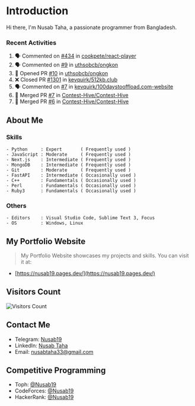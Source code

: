 # Introduction

Hi there, I'm Nusab Taha, a passionate programmer from Bangladesh.

### Recent Activities
<!--START_SECTION:activity-->
1. 🗣 Commented on [#434](https://github.com/cookpete/react-player/issues/434#issuecomment-1865051192) in [cookpete/react-player](https://github.com/cookpete/react-player)
2. 🗣 Commented on [#9](https://github.com/uthsobcb/ongkon/issues/9#issuecomment-1859263281) in [uthsobcb/ongkon](https://github.com/uthsobcb/ongkon)
3. 💪 Opened PR [#10](https://github.com/uthsobcb/ongkon/pull/10) in [uthsobcb/ongkon](https://github.com/uthsobcb/ongkon)
4. ❌ Closed PR [#1301](https://github.com/kevquirk/512kb.club/pull/1301) in [kevquirk/512kb.club](https://github.com/kevquirk/512kb.club)
5. 🗣 Commented on [#7](https://github.com/kevquirk/100daystooffload.com-website/pull/7#issuecomment-1747500699) in [kevquirk/100daystooffload.com-website](https://github.com/kevquirk/100daystooffload.com-website)
6. 🎉 Merged PR [#7](https://github.com/Contest-Hive/Contest-Hive/pull/7) in [Contest-Hive/Contest-Hive](https://github.com/Contest-Hive/Contest-Hive)
7. 🎉 Merged PR [#6](https://github.com/Contest-Hive/Contest-Hive/pull/6) in [Contest-Hive/Contest-Hive](https://github.com/Contest-Hive/Contest-Hive)
<!--END_SECTION:activity-->
## About Me

### Skills
```text
- Python     : Expert       ( Frequently used )
- JavaScript : Moderate     ( Frequently used )
- Next.js    : Intermediate ( Frequently used )
- MongoDB    : Intermediate ( Frequently used )
- Git        : Moderate     ( Frequently used )
- FastAPI    : Intermediate ( Occasionally used )
- C++        : Fundamentals ( Occasionally used )
- Perl       : Fundamentals ( Occasionally used )
- Ruby3      : Fundamentals ( Occasionally used )
```

### Others
```
- Editors    : Visual Studio Code, Sublime Text 3, Focus
- OS         : Windows, Linux
```


## My Portfolio Website
> My Portfolio Website showcases my projects and skills. You can visit it at:
- [https://nusab19.pages.dev/](https://nusab19.pages.dev/)


## Visitors Count
![Visitors Count](https://profile-counter.glitch.me/Nusab19/count.svg)

## Contact Me
- Telegram: [Nusab19](https://t.me/Nusab19)
- LinkedIn: [Nusab Taha](https://www.linkedin.com/in/nusabtaha)
- Email: [nusabtaha33@gmail.com](mailto:nusabtaha33@gmail.com?subject=Contact%20from%20GitHub%20Readme&body=Hello%20Nusab,%0D%0A%0D%0AI%20found%20your%20GitHub%20repository%20and%20would%20like%20to%20connect%20with%20you.%0D%0A%0D%0ARegards,%0D%0A[Your%20Name])

## Competitive Programming
- Toph: [@Nusab19](https://toph.co/u/Nusab19)
- CodeForces: [@Nusab19](https://codeforces.com/profile/Nusab19)
- HackerRank: [@Nusab19](https://www.hackerrank.com/Nusab19)
